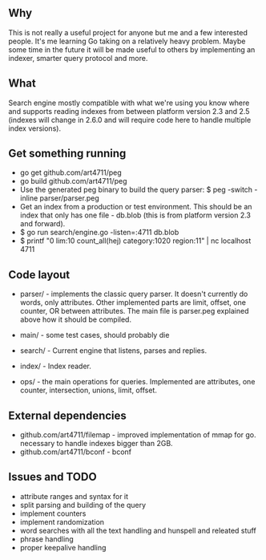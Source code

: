## Why ##
This is not really a useful project for anyone but me and a few
interested people. It's me learning Go taking on a relatively heavy
problem. Maybe some time in the future it will be made useful to
others by implementing an indexer, smarter query protocol and more.

## What ##
Search engine mostly compatible with what we're using you know where
and supports reading indexes from between platform version 2.3 and 2.5
(indexes will change in 2.6.0 and will require code here to handle
multiple index versions).

## Get something running ##
 - go get github.com/art4711/peg
 - go build github.com/art4711/peg
 - Use the generated peg binary to build the query parser:
   $ peg -switch -inline parser/parser.peg
 - Get an index from a production or test environment. This should be
   an index that only has one file - db.blob (this is from platform
   version 2.3 and forward).
 - $ go run search/engine.go -listen=:4711 db.blob
 - $ printf "0 lim:10 count_all(hej) category:1020 region:11" | nc localhost 4711
 

## Code layout ##

* parser/ - implements the classic query parser. It doesn't currently do
  words, only attributes. Other implemented parts are limit, offset, one
  counter, OR between attributes. The main file is parser.peg explained
  above how it should be compiled.

* main/ - some test cases, should probably die

* search/ - Current engine that listens, parses and replies.

* index/ - Index reader.

* ops/ - the main operations for queries. Implemented are attributes, one
  counter, intersection, unions, limit, offset.

## External dependencies ##
 - github.com/art4711/filemap - improved implementation of mmap for go.
   necessary to handle indexes bigger than 2GB.
 - github.com/art4711/bconf - bconf

## Issues and TODO ##
 - attribute ranges and syntax for it
 - split parsing and building of the query
 - implement counters
 - implement randomization
 - word searches with all the text handling and hunspell and releated stuff
 - phrase handling
 - proper keepalive handling
